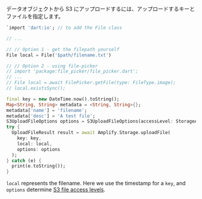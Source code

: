 データオブジェクトから S3 にアップロードするには、アップロードするキーとファイルを指定します。

```dart
`import 'dart:io'; // to add the File class

// ...

// // Option 1 - get the filepath yourself
File local = File('$path/filename.txt')

// // Option 2 - using file-picker
// import 'package:file_picker/file_picker.dart';
// ...
// File local = await FilePicker.getFile(type: FileType.image);
// local.existsSync();

final key = new DateTime.now().toString();
Map<String, String> metadata = <String, String>{};
metadata['name'] = 'filename';
metadata['desc'] = 'A test file';
S3UploadFileOptions options = S3UploadFileOptions(accessLevel: StorageAccessLevel.guest, metadata: metadata);
try {
  UploadFileResult result = await Amplify.Storage.uploadFile(
    key: key,
    local: local,
    options: options
  );
} catch (e) {
  print(e.toString());
}
```

`local` represents the filename. Here we use the timestamp for a `key`, and `options` determine [S3 file access levels](https://docs.amplify.aws/lib/storage/configureaccess/q/platform/flutter).
